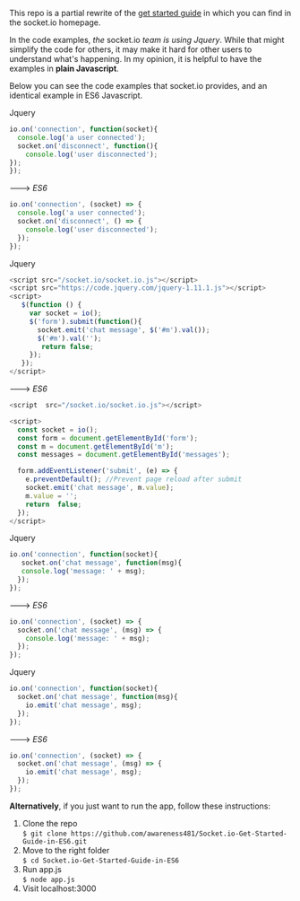 This repo is a partial rewrite of the [get started guide](https://socket.io/get-started/chat/) in  which you can find in the socket.io homepage.

In the code examples, *the* socket.io *team is using Jquery*. While that might simplify the code for others, it may make it hard for other users to understand what's happening. In my opinion, it is helpful to have the examples in **plain Javascript**.

Below you can see the code examples that socket.io provides, and an identical example in ES6 Javascript.



 Jquery
 ```javascript 
io.on('connection', function(socket){  
   console.log('a user connected');  
   socket.on('disconnect', function(){  
     console.log('user disconnected');  
 });  
});
```
---> *ES6*
```javascript
io.on('connection', (socket) => {
  console.log('a user connected'); 
  socket.on('disconnect', () => {
    console.log('user disconnected');
  });
});
```
    
Jquery
```javascript
<script src="/socket.io/socket.io.js"></script>  
<script src="https://code.jquery.com/jquery-1.11.1.js"></script>  
<script>  
   $(function () {  
     var socket = io();  
     $('form').submit(function(){  
       socket.emit('chat message', $('#m').val());  
       $('#m').val('');  
        return false;  
     });  
   });  
</script>
```
---> *ES6*
```javascript
<script  src="/socket.io/socket.io.js"></script>

<script>
  const socket = io();
  const form = document.getElementById('form');
  const m = document.getElementById('m');
  const messages = document.getElementById('messages');

  form.addEventListener('submit', (e) => {
    e.preventDefault(); //Prevent page reload after submit
    socket.emit('chat message', m.value);
    m.value = '';
    return  false;
  });
</script>
```
     
Jquery
```javascript
io.on('connection', function(socket){  
   socket.on('chat message', function(msg){  
   console.log('message: ' + msg);  
  });  
});
```
---> *ES6*
```javascript
io.on('connection', (socket) => {
  socket.on('chat message', (msg) => {
    console.log('message: ' + msg);
  });
});
```
    
Jquery
```javascript
io.on('connection', function(socket){
  socket.on('chat message', function(msg){
    io.emit('chat message', msg);
  });
});
```
---> *ES6*
```javascript
io.on('connection', (socket) => {
  socket.on('chat message', (msg) => {
    io.emit('chat message', msg);
  });
});
```

**Alternatively**, if you just want to run the app, follow these instructions:

 1. Clone the repo    
   ```$ git clone https://github.com/awareness481/Socket.io-Get-Started-Guide-in-ES6.git```
 2. Move to the right folder    
   ```$ cd Socket.io-Get-Started-Guide-in-ES6```
 3. Run app.js    
  ```$ node app.js ```
4. Visit localhost:3000

